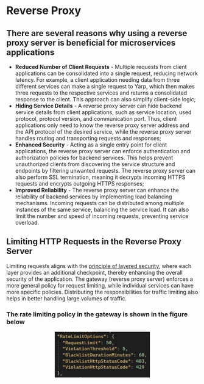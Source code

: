 # Reverse Proxy

## There are several reasons why using a reverse proxy server is beneficial for microservices applications

* **Reduced Number of Client Requests** - Multiple requests from client applications can be consolidated into a single request, reducing network latency.
  For example, a client application needing data from three different services can make a single request to Yarp, which then makes three requests to the respective services and returns a consolidated response
  to the client. This approach can also simplify client-side logic;
* **Hiding Service Details** - A reverse proxy server can hide backend service details from client applications, such as service location, used protocol, protocol version, and communication port.
  Thus, client applications only need to know the reverse proxy server address and the API protocol of the desired service, while the reverse proxy server handles routing and transporting requests and responses;
* **Enhanced Security** - Acting as a single entry point for client applications, the reverse proxy server can enforce authentication and authorization policies for backend services.
  This helps prevent unauthorized clients from discovering the service structure and endpoints by filtering unwanted requests. The reverse proxy server can also perform SSL termination, meaning it decrypts
  incoming HTTPS requests and encrypts outgoing HTTPS responses;
* **Improved Reliability** - The reverse proxy server can enhance the reliability of backend services by implementing load balancing mechanisms.
  Incoming requests can be distributed among multiple instances of the same service, balancing the service load. It can also limit the number and speed of incoming requests, preventing service overload.

## Limiting HTTP Requests in the Reverse Proxy Server

Limiting requests aligns with the [principle of layered security](https://www.cloudflare.com/learning/security/glossary/what-is-defense-in-depth/), where each layer provides an additional checkpoint, thereby enhancing the overall security of the application. The gateway (reverse proxy server) enforces a more general policy for request limiting, while individual services can have more specific policies. Distributing the responsibilities for traffic limiting also helps in better handling large volumes of traffic.

### The rate limiting policy in the gateway is shown in the figure below

<p align="center">
    <img src="https://raw.githubusercontent.com/JivkoSp/Drahten/master/Assets/YarpPolicy.PNG" alt="Logo" width="250">
</p>
